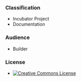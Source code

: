 ### Classification

* <i class="fas fa-egg" style="color:#233e81;"></i> Incubator Project
* <i class="fas fa-text" style="color:#233e81;"></i> Documentation

### Audience

* <i class="fas fa-toolbox" style="color:#233e81;"></i> Builder

### License
* [![Creative Commons License](https://licensebuttons.net/l/by-sa/4.0/88x31.png)](https://creativecommons.org/licenses/by-sa/4.0/ "CC BY-SA 4.0")
